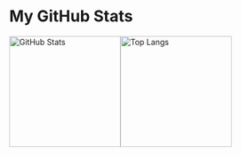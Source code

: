 # My GitHub Stats

<div style="display: flex; align-items: flex-start;">
  <img src="https://github-readme-stats.vercel.app/api?username=slaav1k" alt="GitHub Stats" style="height: 200px; pointer-events: none;">
  <img src="https://github-readme-stats.vercel.app/api/top-langs/?username=slaav1k&layout=compact&hide=Makefile,html,jupyter%20notebook,css,qmake,procfile" alt="Top Langs" style="height: 200px; pointer-events: none;">
</div>

